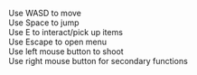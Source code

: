 Use WASD to move  
Use Space to jump  
Use E to interact/pick up items  
Use Escape to open menu  
Use left mouse button to shoot  
Use right mouse button for secondary functions  